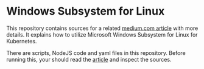 # Windows Subsystem for Linux
This repository contains sources for a related [medium.com article](https://medium.com/p/8bd1f5468531) with more details. It explains how to utilize Microsoft Windows Subsystem for Linux for Kubernetes.

There are scripts, NodeJS code and yaml files in this repository. Before running this, your should read the [article](https://medium.com/p/8bd1f5468531) and inspect the sources. 

